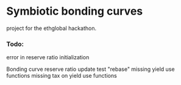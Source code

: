 # Symbiotic bonding curves

project for the ethglobal hackathon.

### Todo:
error in reserve ratio initialization

Bonding curve reserve ratio update
test "rebase"
missing yield use functions
missing tax on yield use functions